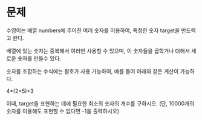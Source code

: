 # 문제

수영이는 배열 numbers에 주어진 여러 숫자를 이용하여, 특정한 숫자 target을 만드력고 한다.

배열에 있는 숫자는 중복해서 여러번 사용할 수 있으며, 이 숫자들을 곱학거나 더해서 새로운 숫자를 만들수 있다.

숫자를 조합하는 수식에는 꽐호가 사용 가능하여, 예를 들어 아래와 같은 계산이 가능하다.

4*(2+5)+3

이때, target을 표현하는 데에 필요한 최소의 숫자의 개수를 구하시오.
(단, 10000개의 숫자를 이용해도 표현할 수 없다면 -1을 출력하시오)
